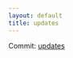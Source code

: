 ```yaml
---
layout: default
title: updates
---
```


Commit: [updates](https://github.com/DanGahanCGI/DanGahanCGI.github.io/commit/19f3e19be1a6d7ca284508988e4030a3f5eaeb56)

